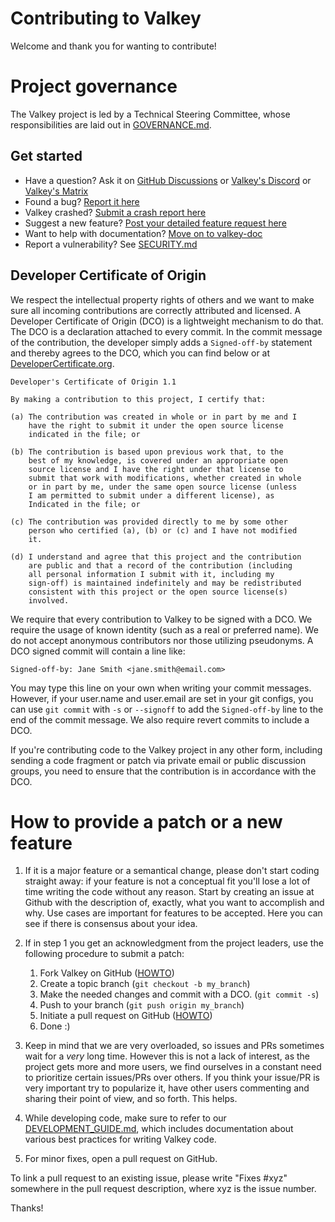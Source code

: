 Contributing to Valkey
======================

Welcome and thank you for wanting to contribute!

# Project governance

The Valkey project is led by a Technical Steering Committee, whose responsibilities are laid out in [GOVERNANCE.md](GOVERNANCE.md).

## Get started

* Have a question? Ask it on
  [GitHub Discussions](https://github.com/valkey-io/valkey/discussions)
  or [Valkey's Discord](https://discord.gg/zbcPa5umUB)
  or [Valkey's Matrix](https://matrix.to/#/#valkey:matrix.org)
* Found a bug? [Report it here](https://github.com/valkey-io/valkey/issues/new?template=bug_report.md&title=%5BBUG%5D)
* Valkey crashed? [Submit a crash report here](https://github.com/valkey-io/valkey/issues/new?template=crash_report.md&title=%5BCRASH%5D+%3Cshort+description%3E)
* Suggest a new feature? [Post your detailed feature request here](https://github.com/valkey-io/valkey/issues/new?template=feature_request.md&title=%5BNEW%5D)
* Want to help with documentation? [Move on to valkey-doc](https://github.com/valkey-io/valkey-doc)
* Report a vulnerability? See [SECURITY.md](SECURITY.md)

## Developer Certificate of Origin

We respect the intellectual property rights of others and we want to make sure
all incoming contributions are correctly attributed and licensed. A Developer
Certificate of Origin (DCO) is a lightweight mechanism to do that. The DCO is
a declaration attached to every commit. In the commit message of the contribution,
the developer simply adds a `Signed-off-by` statement and thereby agrees to the DCO,
which you can find below or at [DeveloperCertificate.org](http://developercertificate.org/).

```text
Developer's Certificate of Origin 1.1

By making a contribution to this project, I certify that:

(a) The contribution was created in whole or in part by me and I
    have the right to submit it under the open source license
    indicated in the file; or

(b) The contribution is based upon previous work that, to the
    best of my knowledge, is covered under an appropriate open
    source license and I have the right under that license to
    submit that work with modifications, whether created in whole
    or in part by me, under the same open source license (unless
    I am permitted to submit under a different license), as
    Indicated in the file; or

(c) The contribution was provided directly to me by some other
    person who certified (a), (b) or (c) and I have not modified
    it.

(d) I understand and agree that this project and the contribution
    are public and that a record of the contribution (including
    all personal information I submit with it, including my
    sign-off) is maintained indefinitely and may be redistributed
    consistent with this project or the open source license(s)
    involved.
```

We require that every contribution to Valkey to be signed with a DCO. We require the
usage of known identity (such as a real or preferred name). We do not accept anonymous
contributors nor those utilizing pseudonyms. A DCO signed commit will contain a line like:


```text
Signed-off-by: Jane Smith <jane.smith@email.com>
```

You may type this line on your own when writing your commit messages. However, if your
user.name and user.email are set in your git configs, you can use `git commit` with `-s`
or `--signoff` to add the `Signed-off-by` line to the end of the commit message. We also
require revert commits to include a DCO.

If you're contributing code to the Valkey project in any other form, including
sending a code fragment or patch via private email or public discussion groups,
you need to ensure that the contribution is in accordance with the DCO.

# How to provide a patch or a new feature

1. If it is a major feature or a semantical change, please don't start coding
straight away: if your feature is not a conceptual fit you'll lose a lot of
time writing the code without any reason. Start by creating an issue at Github with the
description of, exactly, what you want to accomplish and why. Use cases are important for
features to be accepted. Here you can see if there is consensus about your idea.

2. If in step 1 you get an acknowledgment from the project leaders, use the following
procedure to submit a patch:
    1. Fork Valkey on GitHub ([HOWTO](https://docs.github.com/en/github/getting-started-with-github/fork-a-repo))
    1. Create a topic branch (`git checkout -b my_branch`)
    1. Make the needed changes and commit with a DCO. (`git commit -s`)
    1. Push to your branch (`git push origin my_branch`)
    1. Initiate a pull request on GitHub ([HOWTO](https://docs.github.com/en/github/collaborating-with-issues-and-pull-requests/creating-a-pull-request))
    1. Done :)

3. Keep in mind that we are very overloaded, so issues and PRs sometimes wait
for a *very* long time. However this is not a lack of interest, as the project
gets more and more users, we find ourselves in a constant need to prioritize
certain issues/PRs over others. If you think your issue/PR is very important
try to popularize it, have other users commenting and sharing their point of
view, and so forth. This helps.

4. While developing code, make sure to refer to our [DEVELOPMENT_GUIDE.md](DEVELOPMENT_GUIDE.md),
which includes documentation about various best practices for writing Valkey code.

5. For minor fixes, open a pull request on GitHub.

To link a pull request to an existing issue, please write "Fixes #xyz" somewhere
in the pull request description, where xyz is the issue number.

Thanks!
